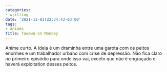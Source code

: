 ```yaml
---
categories:
- writting
date: '2021-11-01T22:34:43-03:00'
tags:
- animes
title: Tawawa on Monday
---
```


Anime curto. A ideia é um draminha entre uma garota com os peitos enormes e um trabalhador urbano com crise de depressão. Não fica claro no primeiro episódio para onde isso vai, exceto que não é engraçado e haverá exploitation desses peitos.

